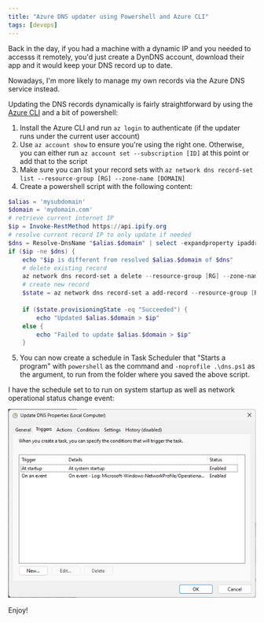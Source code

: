 ```yaml
---
title: "Azure DNS updater using Powershell and Azure CLI"
tags: [devops]
---
```


Back in the day, if you had a machine with a dynamic IP and you needed to accesss it 
remotely, you'd just create a DynDNS account, download their app and it would keep 
your DNS record up to date.

Nowadays, I'm more likely to manage my own records via the Azure DNS service instead.

Updating the DNS records dynamically is fairly straightforward by using the 
[Azure CLI](https://learn.microsoft.com/en-us/cli/azure/) and a bit of powershell:

1. Install the Azure CLI and run `az login` to authenticate (if the updater runs 
   under the current user account)
2. Use `az account show` to ensure you're using the right one. Otherwise, you can 
   either run `az account set --subscription [ID]` at this point or add that to the script
3. Make sure you can list your record sets with `az network dns record-set list --resource-group [RG] --zone-name [DOMAIN]`
4. Create a powershell script with the following content:

```powershell
$alias = 'mysubdomain'
$domain = 'mydomain.com'
# retrieve current internet IP
$ip = Invoke-RestMethod https://api.ipify.org
# resolve current record IP to only update if needed
$dns = Resolve-DnsName "$alias.$domain" | select -expandproperty ipaddress
if ($ip -ne $dns) {
    echo "$ip is different from resolved $alias.$domain of $dns"
    # delete existing record
    az network dns record-set a delete --resource-group [RG] --zone-name $domain --name $alias --yes
    # create new record
    $state = az network dns record-set a add-record --resource-group [RG] --zone-name $domain --ttl 10 --record-set-name $alias --ipv4-address $ip | convertfrom-json

    if ($state.provisioningState -eq "Succeeded") {
        echo "Updated $alias.$domain > $ip"
    else {
        echo "Failed to update $alias.$domain > $ip"
    }

```

5. You can now create a schedule in Task Scheduler that "Starts a program" with `powershell` as the 
   command and `-noprofile .\dns.ps1` as the argument, to run from the folder where you saved the 
   above script.

I have the schedule set to to run on system startup as well as network operational status change 
event:

![scheduler settings](/img/dns-updater-1.png)


Enjoy!

